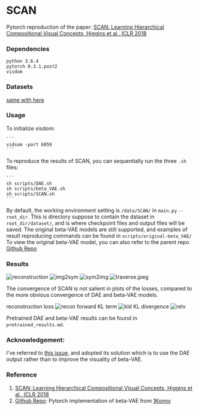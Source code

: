 # SCAN
Pytorch reproduction of the paper:
[SCAN: Learning Hierarchical Compositional Visual Concepts, Higgins et al., ICLR 2018]

### Dependencies
```
python 3.6.4
pytorch 0.3.1.post2
visdom
```

### Datasets
[same with here]

### Usage
To initialize visdom:

    ```
    vidsom -port 6059
    ```

To reproduce the results of SCAN, you can sequentially run the three `.sh` files:

    ```
    sh scripts/DAE.sh
    sh scripts/beta_VAE.sh
    sh scripts/SCAN.sh
    ```

By default, the working environment setting is `/data/SCAN/` in `main.py` `--root_dir`.
This is directory suppose to contain the dataset in `root_dir/dataset/`, and is where checkpoint files and output files will be saved.
The original beta-VAE models are still supported, and examples of result reproducing commands can be found in `scripts/original-beta_VAE/`
To view the original beta-VAE model, you can also refer to the parent repo [Github Repo][]


### Results

![reconstruction](results/SCAN/reconstruction.jpg)
![img2sym](results/SCAN/img2sym.jpeg)
![sym2img](results/SCAN/sym2img.jpeg)
![traverse.jpeg](results/SCAN/traverse.jpeg)


The convergence of SCAN is not salient in plots of the losses, compared to the more obvious convergence of DAE and beta-VAE models.

reconstruction loss
![recon](results/SCAN/recon.png)
forward KL term
![kld](results/SCAN/kld.png)
KL divergence
![relv](result/SCAN/relv.png)

Pretrained DAE and beta-VAE results can be found in `pretrained_results.md`.

### Acknowledgement:

I've referred to [this issue](https://github.com/miyosuda/scan/issues/1), and adopted its solution which is to use the DAE output rather than to improve the visuality of beta-VAE.

### Reference
1. [SCAN: Learning Hierarchical Compositional Visual Concepts, Higgins et al., ICLR 2018]
2. [Github Repo]: Pytorch implementation of beta-VAE from [1Konny](https://github.com/1Konny)

[SCAN: Learning Hierarchical Compositional Visual Concepts, Higgins et al., ICLR 2018]: https://arxiv.org/abs/1707.03389
[Github Repo]: https://github.com/1Konny/Beta-VAE 
[same with here]: https://github.com/1Konny/FactorVAE 
